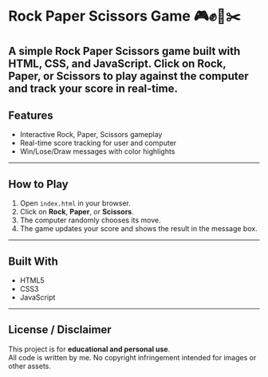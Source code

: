 # Rock Paper Scissors Game 🎮✊📄✂️

A simple Rock Paper Scissors game built with **HTML, CSS, and JavaScript**. Click on Rock, Paper, or Scissors to play against the computer and track your score in real-time.
---
## Features
- Interactive Rock, Paper, Scissors gameplay
- Real-time score tracking for user and computer
- Win/Lose/Draw messages with color highlights
---
## How to Play

1. Open `index.html` in your browser.
2. Click on **Rock**, **Paper**, or **Scissors**.
3. The computer randomly chooses its move.
4. The game updates your score and shows the result in the message box.
---
## Built With

- HTML5
- CSS3
- JavaScript
---
## License / Disclaimer

This project is for **educational and personal use**.  
All code is written by me. No copyright infringement intended for images or other assets.  
